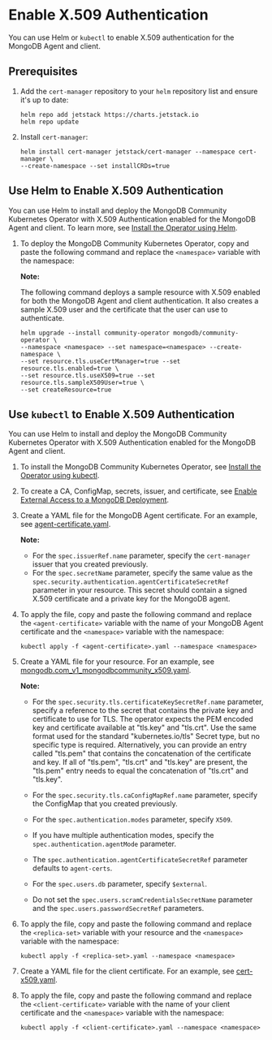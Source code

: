# Enable X.509 Authentication

You can use Helm or `kubectl` to enable X.509 authentication for the 
MongoDB Agent and client.

## Prerequisites

1. Add the `cert-manager` repository to your `helm` repository list and
   ensure it's up to date:

   ```
   helm repo add jetstack https://charts.jetstack.io
   helm repo update
   ```

1. Install `cert-manager`:

   ```
   helm install cert-manager jetstack/cert-manager --namespace cert-manager \ 
   --create-namespace --set installCRDs=true
   ```

## Use Helm to Enable X.509 Authentication

You can use Helm to install and deploy the MongoDB Community Kubernetes 
Operator with X.509 Authentication enabled for the MongoDB Agent and 
client. To learn more, see [Install the Operator using Helm](https://github.com/mongodb/mongodb-kubernetes-operator/blob/master/docs/install-upgrade.md#install-the-operator-using-helm).

1. To deploy the MongoDB Community Kubernetes Operator, copy and paste 
   the following command and replace the `<namespace>` variable with the 
   namespace:

   **Note:**

   The following command deploys a sample resource with X.509 enabled
   for both the MongoDB Agent and client authentication. It also creates
   a sample X.509 user and the certificate that the user can use to 
   authenticate.

   ```
   helm upgrade --install community-operator mongodb/community-operator \
   --namespace <namespace> --set namespace=<namespace> --create-namespace \
   --set resource.tls.useCertManager=true --set resource.tls.enabled=true \
   --set resource.tls.useX509=true --set resource.tls.sampleX509User=true \
   --set createResource=true
   ```

## Use `kubectl` to Enable X.509 Authentication

You can use Helm to install and deploy the MongoDB Community Kubernetes 
Operator with X.509 Authentication enabled for the MongoDB Agent and 
client.

1. To install the MongoDB Community Kubernetes Operator, see 
   [Install the Operator using kubectl](https://github.com/mongodb/mongodb-kubernetes-operator/blob/master/docs/install-upgrade.md#install-the-operator-using-kubectl).

1. To create a CA, ConfigMap, secrets, issuer, and certificate, see 
   [Enable External Access to a MongoDB Deployment](https://github.com/mongodb/mongodb-kubernetes-operator/blob/master/docs/external_access.md).

1. Create a YAML file for the  MongoDB Agent certificate. For an example, 
   see [agent-certificate.yaml](https://github.com/mongodb/mongodb-kubernetes-operator/blob/master/config/samples/community/external_access/agent-certificate.yaml).

   **Note:**

   - For the `spec.issuerRef.name` parameter, specify the 
     `cert-manager` issuer that you created previously.
   - For the `spec.secretName` parameter, specify the same 
     value as the `spec.security.authentication.agentCertificateSecretRef` 
     parameter in your resource. This secret should contain a signed 
     X.509 certificate and a private key for the MongoDB agent.

1. To apply the file, copy and paste the following command and replace 
   the `<agent-certificate>` variable with the name of your MongoDB Agent 
   certificate and the `<namespace>` variable with the namespace:

   ```
   kubectl apply -f <agent-certificate>.yaml --namespace <namespace>
   ```

1. Create a YAML file for your resource. For an example, see 
   [mongodb.com_v1_mongodbcommunity_x509.yaml](https://github.com/mongodb/mongodb-kubernetes-operator/blob/master/config/samples/community/mongodb.com_v1_mongodbcommunity_x509.yaml).

   **Note:**

   - For the `spec.security.tls.certificateKeySecretRef.name` parameter,
     specify a reference to the secret that contains the private key and
     certificate to use for TLS. The operator expects the PEM encoded key 
     and certificate available at "tls.key" and "tls.crt". Use the same 
     format used for the standard "kubernetes.io/tls" Secret type, but no 
     specific type is required. Alternatively, you can provide 
     an entry called "tls.pem" that contains the concatenation of the 
     certificate and key. If all of "tls.pem", "tls.crt" and "tls.key" 
     are present, the "tls.pem" entry needs to equal the concatenation 
     of "tls.crt" and "tls.key".

   - For the `spec.security.tls.caConfigMapRef.name` parameter, specify
     the ConfigMap that you created previously.

   - For the `spec.authentication.modes` parameter, specify `X509`.
   
   - If you have multiple authentication modes, specify the 
     `spec.authentication.agentMode` parameter.

   - The `spec.authentication.agentCertificateSecretRef` parameter
     defaults to `agent-certs`.

   - For the `spec.users.db` parameter, specify `$external`.

   - Do not set the `spec.users.scramCredentialsSecretName` parameter 
     and the `spec.users.passwordSecretRef` parameters.

1. To apply the file, copy and paste the following command and replace 
   the `<replica-set>` variable with your resource and the `<namespace>`
   variable with the namespace:

   ```
   kubectl apply -f <replica-set>.yaml --namespace <namespace>
   ```

1. Create a YAML file for the client certificate. For an example, see 
   [cert-x509.yaml](https://github.com/mongodb/mongodb-kubernetes-operator/blob/master/config/samples/community/external_access/cert-x509.yaml).

1. To apply the file, copy and paste the following command and replace 
   the `<client-certificate>` variable with the name of your client 
   certificate and the `<namespace>` variable with the namespace:

   ```
   kubectl apply -f <client-certificate>.yaml --namespace <namespace>
   ```
